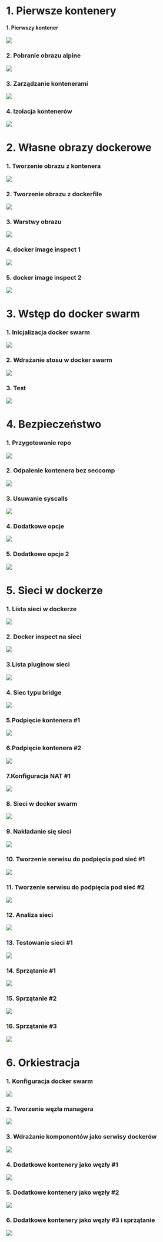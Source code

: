 # 1. Pierwsze kontenery

#### 1. Pierwszy kontener

![](images/img.png)



### 2. Pobranie obrazu alpine

![](images/img_1.png)


### 3. Zarządzanie kontenerami

![](images/img_2.png)

### 4. Izolacja kontenerów

![](images/img_3.png)

# 2. Własne obrazy dockerowe

### 1. Tworzenie obrazu z kontenera

![](images/img_4.png)

### 2. Tworzenie obrazu z dockerfile
![](images/img_5.png)

### 3. Warstwy obrazu
![](images/img_6.png)

### 4. docker image inspect 1
![](images/img_7.png)

### 5. docker image inspect 2
![](images/img_8.png)


# 3. Wstęp do docker swarm

### 1. Inicjalizacja docker swarm
![](images/img_9.png)

### 2. Wdrażanie stosu w docker swarm
![](images/img_10.png)

### 3. Test
![](images/img_11.png)


# 4. Bezpieczeństwo

### 1. Przygotowanie repo
![](images/img_12.png)
### 2. Odpalenie kontenera bez seccomp
![](images/img_13.png)
### 3. Usuwanie syscalls
![](images/img_14.png)
### 4. Dodatkowe opcje 
![](images/img_15.png)
### 5. Dodatkowe opcje 2
![](images/img_16.png)



# 5. Sieci w dockerze


### 1. Lista sieci w dockerze
![](images/img_17.png)

### 2. Docker inspect na sieci

![](images/img_18.png)
### 3.Lista pluginow sieci
![](images/img_19.png)
### 4. Siec typu bridge
![](images/img_20.png)
### 5.Podpięcie kontenera #1
![](images/img_21.png)
### 6.Podpięcie kontenera #2
![](images/img_22.png)
### 7.Konfiguracja NAT #1
![](images/img_23.png)
### 8. Sieci w docker swarm
![](images/img_24.png)
### 9. Nakładanie się sieci
![](images/img_25.png)
### 10. Tworzenie serwisu do podpięcia pod sieć #1
![](images/img_26.png)
### 11. Tworzenie serwisu do podpięcia pod sieć #2
![](images/img_27.png)
### 12. Analiza sieci
![](images/img_28.png)
### 13. Testowanie sieci #1
![](images/img_29.png)
### 14. Sprzątanie #1
![](images/img_30.png)
### 15. Sprzątanie #2
![](images/img_31.png)
### 16. Sprzątanie #3
![](images/img_32.png)


# 6. Orkiestracja

### 1. Konfiguracja docker swarm
![](images/img_33.png)
### 2. Tworzenie węzła managera
![](images/img_34.png)
### 3. Wdrażanie komponentów jako serwisy dockerów
![](images/img_35.png)
### 4. Dodatkowe kontenery jako węzły #1
![](images/img_36.png)
### 5. Dodatkowe kontenery jako węzły #2
![](images/img_37.png)
### 6. Dodatkowe kontenery jako węzły #3 i sprzątanie
![](images/img_38.png)






